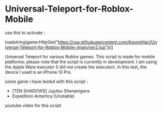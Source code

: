 # Universal-Teleport-for-Roblox-Mobile

use this to activate :

loadstring(game:HttpGet("https://raw.githubusercontent.com/AgungHari/Universal-Teleport-for-Roblox-Mobile-/main/ver2.lua"))()

Universal Teleport for various Roblox games. This script is made for mobile platforms; please note that the script is currently in development. I am using the Apple Ware executor (I did not create the executor). In this test, the device I used is an iPhone 13 Pro.

some game i have tested with this script :
- [TEN SHADOWS] Jujutsu Shenanigans
- Expedition Antartica (Unstable)

youtube video for this script
